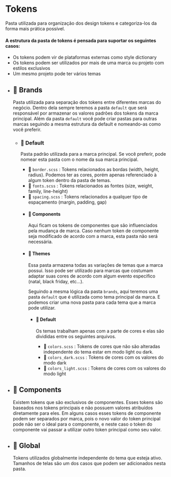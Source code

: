 # Tokens
Pasta utilizada para organização dos design tokens e categoriza-los da forma mais prática possível.

#### A estrutura da pasta de tokens é pensada para suportar os seguintes casos:
- Os tokens podem vir de plataformas externas como style dictionary
- Os tokens podem ser utilizados por mais de uma marca ou projeto com estilos exclusivos
- Um mesmo projeto pode ter vários temas

* ## 📂 Brands
    Pasta utilizada para separação dos tokens entre diferentes marcas do negócio. Dentro dela sempre teremos a pasta `default` que será responsável por armazenar os valores padrões dos tokens da marca principal. Além da pasta `default` você pode criar pastas para outras marcas seguindo a mesma estrutura da default e nomeando-as como você preferir.

    * ### 📂 Default
        Pasta padrão utilizada para a marca principal. Se você preferir, pode nomear esta pasta com o nome da sua marca principal.

        - 📄 `border.scss` : Tokens relacionados as bordas (width, height, radius). Podemos ter as cores, porém apenas referenciado à algum token dentro da pasta de temas.
        - 📄 `fonts.scss` : Tokens relacionados as fontes (size, weight, family, line-height)
        - 📄 `spacing.scss` : Tokens relacionados a qualquer tipo de espaçamento (margin, padding, gap)

        * #### 📁 Components

            Aqui ficam os tokens de componentes que são influenciados pela mudança de marca. Caso nenhum token de componente seja modificado de acordo com a marca, esta pasta não será necessária.

        * #### 📂 Themes

            Essa pasta armazena todas as variações de temas que a marca possui. Isso pode ser utilizado para marcas que costumam adaptar suas cores de acordo com algum evento especifico (natal, black friday, etc...).

            Seguindo a mesma lógica da pasta `brands`, aqui teremos uma pasta `default` que é utilizada como tema principal da marca. E podemos criar uma nova pasta para cada tema que a marca pode utilizar.

            * #### 📂 Default

                Os temas trabalham apenas com a parte de cores e elas são divididas entre os seguintes arquivos.

                - 📄 `colors.scss` : Tokens de cores que não são alteradas independente do tema estar em modo light ou dark.
                - 📄 `colors_dark.scss` : Tokens de cores com os valores do modo dark
                - 📄 `colors_light.scss` : Tokens de cores com os valores do modo light

* ## 📂 Components
    Existem tokens que são exclusivos de componentes. Esses tokens são baseados nos tokens principais e não possuem valores atribuídos diretamente para eles. Em alguns casos esses tokens de componente podem ser separados por marca, pois o novo valor do token principal pode não ser o ideal para o componente, e neste caso o token do componente vai passar a utilizar outro token principal como seu valor.

* ## 📂 Global
    Tokens utilizados globalmente independente do tema que esteja ativo. Tamanhos de telas são um dos casos que podem ser adicionados nesta pasta.